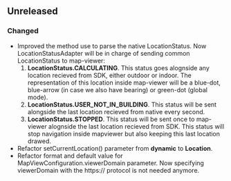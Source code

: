 ## Unreleased

### Changed

* Improved the method use to parse the native LocationStatus. Now LocationStatusAdapter will be in charge of sending common LocationStatus to map-viewer:
    1. **LocationStatus.CALCULATING**. This status goes alognside any location recieved from SDK, either outdoor or indoor. The representation of this location inside map-viewer will be a blue-dot, blue-arrow (in case we also have bearing) or green-dot (global mode).
    2. **LocationStatus.USER_NOT_IN_BUILDING**. This status will be sent alongside the last location recieved from native every second.
    3. **LocationStatus.STOPPED**. This status will be sent once to map-viewer alognside the last location recieved from SDK. This status will stop navigation inside mapviewer but also keeping this last location drawed.
* Refactor setCurrentLocation() parameter from **dynamic** to **Location**.
* Refactor format and default value for MapViewConfiguration.viewerDomain parameter. Now specifying viewerDomain with the https:// protocol is not needed anymore.
